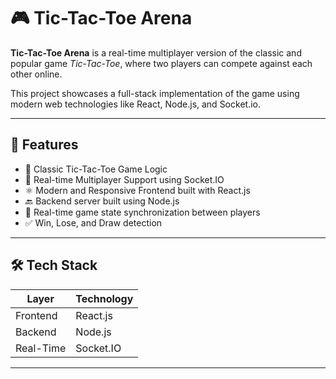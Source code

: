 # 🎮 Tic-Tac-Toe Arena

**Tic-Tac-Toe Arena** is a real-time multiplayer version of the classic and popular game _Tic-Tac-Toe_, where two players can compete against each other online.

This project showcases a full-stack implementation of the game using modern web technologies like React, Node.js, and Socket.io.

---

## 🚀 Features

- 🧠 Classic Tic-Tac-Toe Game Logic
- 👥 Real-time Multiplayer Support using Socket.IO
- ⚛️ Modern and Responsive Frontend built with React.js
- 🔙 Backend server built using Node.js
- 🔄 Real-time game state synchronization between players
- ✅ Win, Lose, and Draw detection

---

## 🛠 Tech Stack

| Layer     | Technology |
| --------- | ---------- |
| Frontend  | React.js   |
| Backend   | Node.js    |
| Real-Time | Socket.IO  |

---
